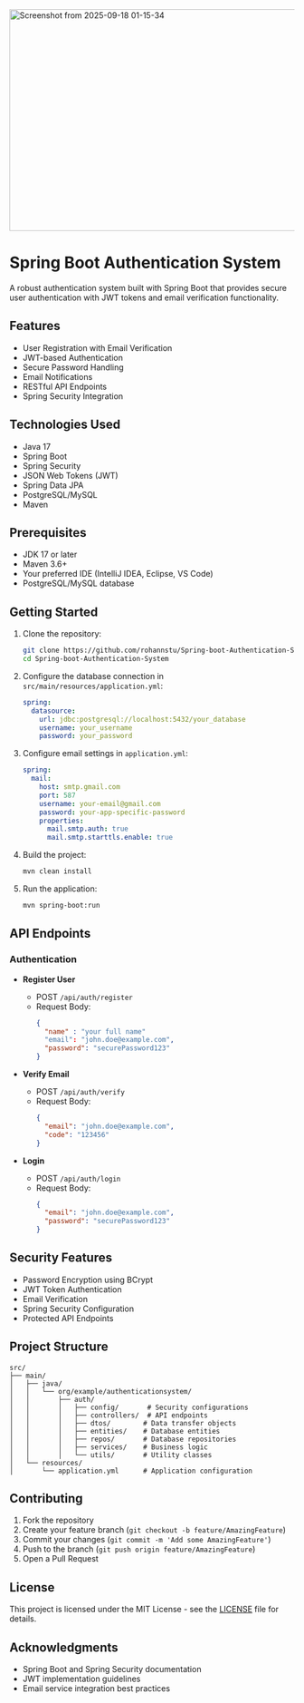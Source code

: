 <img width="839" height="391" alt="Screenshot from 2025-09-18 01-15-34" src="https://github.com/user-attachments/assets/40934d32-23e1-4f74-9470-5cfef733d625" />

# Spring Boot Authentication System

A robust authentication system built with Spring Boot that provides secure user authentication with JWT tokens and email verification functionality.

## Features

- User Registration with Email Verification
- JWT-based Authentication
- Secure Password Handling
- Email Notifications
- RESTful API Endpoints
- Spring Security Integration

## Technologies Used

- Java 17
- Spring Boot
- Spring Security
- JSON Web Tokens (JWT)
- Spring Data JPA
- PostgreSQL/MySQL
- Maven

## Prerequisites

- JDK 17 or later
- Maven 3.6+
- Your preferred IDE (IntelliJ IDEA, Eclipse, VS Code)
- PostgreSQL/MySQL database

## Getting Started

1. Clone the repository:
   ```bash
   git clone https://github.com/rohannstu/Spring-boot-Authentication-System.git
   cd Spring-boot-Authentication-System
   ```

2. Configure the database connection in `src/main/resources/application.yml`:
   ```yaml
   spring:
     datasource:
       url: jdbc:postgresql://localhost:5432/your_database
       username: your_username
       password: your_password
   ```

3. Configure email settings in `application.yml`:
   ```yaml
   spring:
     mail:
       host: smtp.gmail.com
       port: 587
       username: your-email@gmail.com
       password: your-app-specific-password
       properties:
         mail.smtp.auth: true
         mail.smtp.starttls.enable: true
   ```

4. Build the project:
   ```bash
   mvn clean install
   ```

5. Run the application:
   ```bash
   mvn spring-boot:run
   ```

## API Endpoints

### Authentication

- **Register User**
  - POST `/api/auth/register`
  - Request Body:
    ```json
    {
      "name" : "your full name"
      "email": "john.doe@example.com",
      "password": "securePassword123"
    }
    ```

- **Verify Email**
  - POST `/api/auth/verify`
  - Request Body:
    ```json
    {
      "email": "john.doe@example.com",
      "code": "123456"
    }
    ```

- **Login**
  - POST `/api/auth/login`
  - Request Body:
    ```json
    {
      "email": "john.doe@example.com",
      "password": "securePassword123"
    }
    ```

## Security Features

- Password Encryption using BCrypt
- JWT Token Authentication
- Email Verification
- Spring Security Configuration
- Protected API Endpoints

## Project Structure

```
src/
├── main/
│   ├── java/
│   │   └── org/example/authenticationsystem/
│   │       ├── auth/
│   │       │   ├── config/       # Security configurations
│   │       │   ├── controllers/  # API endpoints
│   │       │   ├── dtos/        # Data transfer objects
│   │       │   ├── entities/    # Database entities
│   │       │   ├── repos/       # Database repositories
│   │       │   ├── services/    # Business logic
│   │       │   └── utils/       # Utility classes
│   └── resources/
│       └── application.yml      # Application configuration
```

## Contributing

1. Fork the repository
2. Create your feature branch (`git checkout -b feature/AmazingFeature`)
3. Commit your changes (`git commit -m 'Add some AmazingFeature'`)
4. Push to the branch (`git push origin feature/AmazingFeature`)
5. Open a Pull Request

## License

This project is licensed under the MIT License - see the [LICENSE](LICENSE) file for details.

## Acknowledgments

- Spring Boot and Spring Security documentation
- JWT implementation guidelines
- Email service integration best practices
